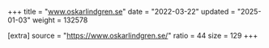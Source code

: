 +++
title = "www.oskarlindgren.se"
date = "2022-03-22"
updated = "2025-01-03"
weight = 132578

[extra]
source = "https://www.oskarlindgren.se/"
ratio = 44
size = 129
+++
